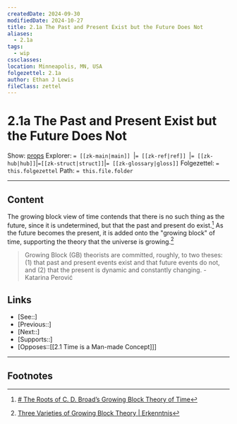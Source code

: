 ```yaml
---
createdDate: 2024-09-30
modifiedDate: 2024-10-27
title: 2.1a The Past and Present Exist but the Future Does Not
aliases:
  - 2.1a
tags:
  - wip
cssclasses: 
location: Minneapolis, MN, USA
folgezettel: 2.1a
author: Ethan J Lewis
fileClass: zettel
---
```


# 2.1a The Past and Present Exist but the Future Does Not

Show: [props](obsidian://adv-uri?vault=ejl-zk&commandid=properties%3Aopen-local)
Explorer: `= [[zk-main|main]] `|`= [[zk-ref|ref]] `|`= [[zk-hub|hub]]`|`=[[zk-struct|struct]]`|`= [[zk-glossary|gloss]]`
Folgezettel: `= this.folgezettel` 
Path: `= this.file.folder`
- - -

## Content

The growing block view of time contends that there is no such thing as the future, since it is undetermined, but that the past and present do exist.[^1] As the future becomes the present, it is added onto the "growing block" of time, supporting the theory that the universe is growing.[^2]

> Growing Block (GB) theorists are committed, roughly, to two theses: (1) that past and present events exist and that future events do not, and (2) that the present is dynamic and constantly changing.
> -Katarina Perović 

## Links

- [See::]
- [Previous::]
- [Next::]
- [Supports::]
- [Opposes::[[2.1 Time is a Man-made Concept]]]
- - -

## Footnotes

[^1]: [# The Roots of C. D. Broad’s Growing Block Theory of Time](https://academic.oup.com/mind/article-abstract/128/510/527/4317403?redirectedFrom=fulltext&login=false)
[^2]: [Three Varieties of Growing Block Theory | Erkenntnis](https://link.springer.com/article/10.1007/s10670-019-00123-4)